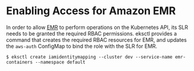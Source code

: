 # Enabling Access for Amazon EMR

In order to allow [EMR](https://aws.amazon.com/emr) to perform operations on the Kubernetes API, its SLR needs to be granted the required RBAC permissions.
eksctl provides a command that creates the required RBAC resources for EMR, and updates the `aws-auth` ConfigMap to bind
the role with the SLR for EMR.

```shell
$ eksctl create iamidentitymapping --cluster dev --service-name emr-containers --namespace default
```
